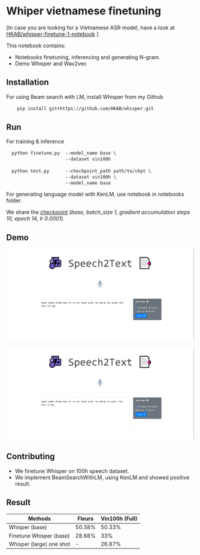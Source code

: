 
# Whiper vietnamese finetuning

\[In case you are looking for a Vietnamese ASR model, have a look at [HKAB/whisper-finetune-1-notebook](https://github.com/HKAB/whisper-finetune-1-notebook) \]

This notebook contains:
- Notebooks finetuning, inferencing and generating N-gram.
- Demo Whisper and Wav2vec




## Installation

For using Beam search with LM, install Whisper from my Github
```bash
    pip install git+https://github.com/HKAB/whisper.git
```

## Run

For training & inference

  ```shell
    python finetune.py  --model_name base \
                        --dataset vin100h

    python test.py      --checkpoint_path path/to/ckpt \
                        --dataset vin100h \
                        --model_name base

  ```

For generating language model with KenLM, use notebook in notebooks folder.

We share the [checkpoint](https://drive.google.com/file/d/1vSaQjvjljToYlekm_GvlOkJYGLQA5EdJ/view?usp=sharing) (*base, batch_size 1, gradient accumulation steps 10, epoch 14, lr 0.0001*)\.
## Demo


![Whisper](images/whisper.png "Whisper")

![Wav2vec](images/wav2vec.png "Wav2vec")
## Contributing

- We finetune Whisper on 100h speech dataset.
- We implement BeamSearchWithLM, using KenLM and showed positive result.

## Result

| Methods                   | Fleurs  | Vin100h (Full) | 
|---------------------------|---------|--------------- |
| Whisper (base)            | 50.38%  | 50.33%         |
| Finetune Whisper (base)   | 28.68%  | 33%            |
| Whisper (large) one shot  | -       | 26.87%         |
